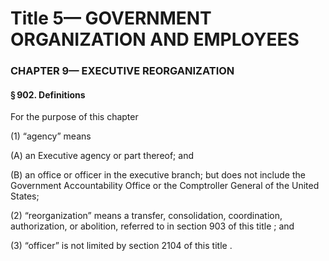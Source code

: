 
# Title 5— GOVERNMENT ORGANIZATION AND EMPLOYEES
### CHAPTER 9— EXECUTIVE REORGANIZATION
#### § 902. Definitions

For the purpose of this chapter

(1) “agency” means

(A) an Executive agency or part thereof; and

(B) an office or officer in the executive branch; but does not include the Government Accountability Office or the Comptroller General of the United States;

(2) “reorganization” means a transfer, consolidation, coordination, authorization, or abolition, referred to in section 903 of this title ; and

(3) “officer” is not limited by section 2104 of this title .

